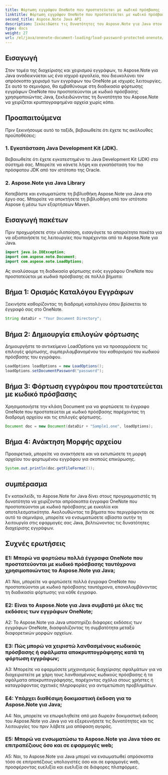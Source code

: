 ```yaml
---
title: Φόρτωση εγγράφου OneNote που προστατεύεται με κωδικό πρόσβασης - Java
linktitle: Φόρτωση εγγράφου OneNote που προστατεύεται με κωδικό πρόσβασης - Java
second_title: Aspose.Note Java API
description: Ξεκλειδώστε τις δυνατότητες του Aspose.Note για Java στον αβίαστο χειρισμό εγγράφων OneNote που προστατεύονται με κωδικό πρόσβασης. Βελτιώστε τη διαχείριση εγγράφων Java με το Aspose.Note.
type: docs
weight: 27
url: /el/java/onenote-document-loading/load-password-protected-onenote/
---
```

## Εισαγωγή

Στον τομέα της διαχείρισης και χειρισμού εγγράφων, το Aspose.Note για Java αναδεικνύεται ως ένα ισχυρό εργαλείο, που διευκολύνει τον απρόσκοπτο χειρισμό των εγγράφων του OneNote με ισχυρές λειτουργίες. Σε αυτό το σεμινάριο, θα εμβαθύνουμε στη διαδικασία φόρτωσης εγγράφων OneNote που προστατεύονται με κωδικό πρόσβασης χρησιμοποιώντας Java, ξεκλειδώνοντας τη δυνατότητα του Aspose.Note να χειρίζεται κρυπτογραφημένα αρχεία χωρίς κόπο.

## Προαπαιτούμενα

Πριν ξεκινήσουμε αυτό το ταξίδι, βεβαιωθείτε ότι έχετε τις ακόλουθες προϋποθέσεις:

### 1. Εγκατάσταση Java Development Kit (JDK).

Βεβαιωθείτε ότι έχετε εγκατεστημένο το Java Development Kit (JDK) στο σύστημά σας. Μπορείτε να κάνετε λήψη και εγκατάσταση του πιο πρόσφατου JDK από τον ιστότοπο της Oracle.

### 2. Aspose.Note για Java Library

Κατεβάστε και ενσωματώστε τη βιβλιοθήκη Aspose.Note για Java στο έργο σας. Μπορείτε να αποκτήσετε τη βιβλιοθήκη από τον ιστότοπο Aspose ή μέσω των εξαρτήσεων Maven.

## Εισαγωγή πακέτων

Πριν προχωρήσετε στην υλοποίηση, εισαγάγετε τα απαραίτητα πακέτα για να αξιοποιήσετε τις λειτουργίες που παρέχονται από το Aspose.Note για Java.

```java
import java.io.IOException;
import com.aspose.note.Document;
import com.aspose.note.LoadOptions;
```

Ας αναλύσουμε τη διαδικασία φόρτωσης ενός εγγράφου OneNote που προστατεύεται με κωδικό πρόσβασης σε πολλά βήματα:

## Βήμα 1: Ορισμός Καταλόγου Εγγράφων

Ξεκινήστε καθορίζοντας τη διαδρομή καταλόγου όπου βρίσκεται το έγγραφό σας στο OneNote.

```java
String dataDir = "Your Document Directory";
```

## Βήμα 2: Δημιουργία επιλογών φόρτωσης

Δημιουργήστε το αντικείμενο LoadOptions για να προσαρμόσετε τις επιλογές φόρτωσης, συμπεριλαμβανομένου του καθορισμού του κωδικού πρόσβασης του εγγράφου.

```java
LoadOptions loadOptions = new LoadOptions();
loadOptions.setDocumentPassword("password");
```

## Βήμα 3: Φόρτωση εγγράφου που προστατεύεται με κωδικό πρόσβασης

Χρησιμοποιήστε την κλάση Document για να φορτώσετε το έγγραφο OneNote που προστατεύεται με κωδικό πρόσβασης παρέχοντας τη διαδρομή αρχείου και τις επιλογές φόρτωσης.

```java
Document doc = new Document(dataDir + "Sample1.one", loadOptions);
```

## Βήμα 4: Ανάκτηση Μορφής αρχείου

Προαιρετικά, μπορείτε να ανακτήσετε και να εκτυπώσετε τη μορφή αρχείου του φορτωμένου εγγράφου για σκοπούς επικύρωσης.

```java
System.out.println(doc.getFileFormat());
```

## συμπέρασμα

Εν κατακλείδι, το Aspose.Note for Java δίνει στους προγραμματιστές τη δυνατότητα να χειρίζονται απρόσκοπτα έγγραφα OneNote που προστατεύονται με κωδικό πρόσβασης με ευκολία και αποτελεσματικότητα. Ακολουθώντας τα βήματα που περιγράφονται σε αυτό το σεμινάριο, μπορείτε να ενσωματώσετε αβίαστα αυτήν τη λειτουργία στις εφαρμογές σας Java, βελτιώνοντας τις δυνατότητες διαχείρισης εγγράφων.

## Συχνές ερωτήσεις

### Ε1: Μπορώ να φορτώσω πολλά έγγραφα OneNote που προστατεύονται με κωδικό πρόσβασης ταυτόχρονα χρησιμοποιώντας το Aspose.Note για Java;

A1: Ναι, μπορείτε να φορτώσετε πολλά έγγραφα OneNote που προστατεύονται με κωδικό πρόσβασης ταυτόχρονα, επαναλαμβάνοντας τη διαδικασία φόρτωσης για κάθε έγγραφο.

### Ε2: Είναι το Aspose.Note για Java συμβατό με όλες τις εκδόσεις των εγγράφων OneNote;

A2: Το Aspose.Note για Java υποστηρίζει διάφορες εκδόσεις των εγγράφων OneNote, διασφαλίζοντας τη συμβατότητα μεταξύ διαφορετικών μορφών αρχείων.

### Ε3: Πώς μπορώ να χειριστώ λανθασμένους κωδικούς πρόσβασης ή σφάλματα αποκρυπτογράφησης κατά τη φόρτωση εγγράφων;

A3: Μπορείτε να εφαρμόσετε μηχανισμούς διαχείρισης σφαλμάτων για να διαχειριστείτε με χάρη τους λανθασμένους κωδικούς πρόσβασης ή τα σφάλματα αποκρυπτογράφησης, παρέχοντας σχόλια στους χρήστες ή καταγράφοντας σχετικές πληροφορίες για αντιμετώπιση προβλημάτων.

### Ε4: Υπάρχει διαθέσιμη δοκιμαστική έκδοση για το Aspose.Note για Java;

A4: Ναι, μπορείτε να επωφεληθείτε από μια δωρεάν δοκιμαστική έκδοση του Aspose.Note για Java για να εξερευνήσετε τις δυνατότητες και τις λειτουργίες του πριν λάβετε μια απόφαση αγοράς.

### Ε5: Μπορώ να ενσωματώσω το Aspose.Note για Java τόσο σε επιτραπέζιους όσο και σε εφαρμογές web;

A5: Ναι, το Aspose.Note για Java μπορεί να ενσωματωθεί απρόσκοπτα τόσο σε επιτραπέζιους υπολογιστές όσο και σε εφαρμογές web, προσφέροντας ευελιξία και ευελιξία σε διάφορες πλατφόρμες.